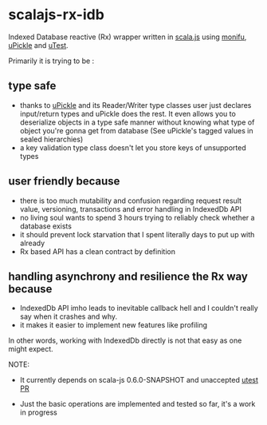 scalajs-rx-idb
==============

Indexed Database reactive (Rx) wrapper written in [scala.js](1) using [monifu](2), [uPickle](3) and [uTest](4).

Primarily it is trying to be :

type safe 
---------
* thanks to [uPickle](3) and its Reader/Writer type classes user just declares input/return types and uPickle does the rest. It even allows you to deserialize objects in a type safe manner without knowing what type of object you're gonna get from database (See uPickle's tagged values in sealed hierarchies)
* a key validation type class doesn't let you store keys of unsupported types

user friendly because
-------------
* there is too much mutability and confusion regarding request result value, versioning, transactions and error handling in IndexedDb API
* no living soul wants to spend 3 hours trying to reliably check whether a database exists
* it should prevent lock starvation that I spent literally days to put up with already
* Rx based API has a clean contract by definition

handling asynchrony and resilience the Rx way because 
---------------------------------
* IndexedDb API imho leads to inevitable callback hell and I couldn't really say when it crashes and why.
* it makes it easier to implement new features like profiling  

In other words, working with IndexedDb directly is not that easy as one might expect.

NOTE: 

* It currently depends on scala-js 0.6.0-SNAPSHOT and unaccepted [utest PR](https://github.com/lihaoyi/utest/pull/40)
* Just the basic operations are implemented and tested so far, it's a work in progress


  [1]: http://www.scala-js.org
  [2]: http://www.monifu.org
  [3]: https://github.com/lihaoyi/upickle
  [4]: https://github.com/lihaoyi/utest